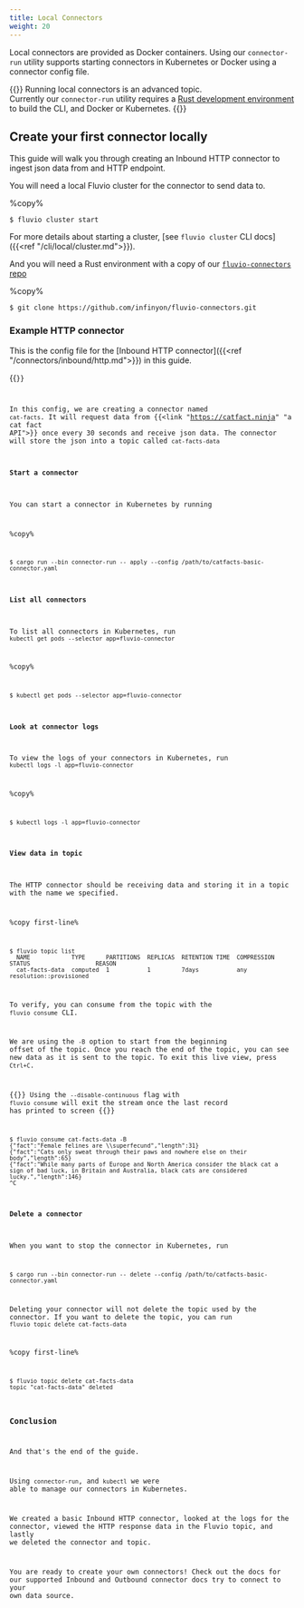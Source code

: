 ```yaml
---
title: Local Connectors
weight: 20
---
```


Local connectors are provided as Docker containers. Using our `connector-run` utility supports starting connectors in Kubernetes or Docker using a connector config file.

{{<caution>}}
Running local connectors is an advanced topic.<br>
Currently our `connector-run` utility requires a [Rust development environment](https://www.rust-lang.org/learn/get-started)
to build the CLI, and Docker or Kubernetes.
{{</caution>}}

## Create your first connector locally

This guide will walk you through creating an Inbound HTTP connector to ingest json data from and HTTP endpoint.

You will need a local Fluvio cluster for the connector to send data to.

%copy%
```shell
$ fluvio cluster start
```

For more details about starting a cluster, [see `fluvio cluster` CLI docs]({{<ref "/cli/local/cluster.md">}}).

And you will need a Rust environment with a copy of our [`fluvio-connectors` repo](https://github.com/infinyon/fluvio-connectors.git)

%copy%
```shell
$ git clone https://github.com/infinyon/fluvio-connectors.git
```

### Example HTTP connector
This is the config file for the [Inbound HTTP connector]({{<ref "/connectors/inbound/http.md">}}) in this guide.

{{<code file="code-blocks/connectors/catfacts-basic-connector.yaml" lang="yaml" copy=true >}}

In this config, we are creating a connector named `cat-facts`. It will request data from {{<link "https://catfact.ninja" "a cat fact API">}} once every 30 seconds and receive json data. The connector will store the json into a topic called `cat-facts-data`


#### Start a connector

You can start a connector in Kubernetes by running 

%copy%
```shell
$ cargo run --bin connector-run -- apply --config /path/to/catfacts-basic-connector.yaml
```

#### List all connectors

To list all connectors in Kubernetes, run `kubectl get pods --selector app=fluvio-connector`

%copy%
```shell
$ kubectl get pods --selector app=fluvio-connector
```

#### Look at connector logs

To view the logs of your connectors in Kubernetes, run `kubectl logs -l app=fluvio-connector`

%copy%
```shell
$ kubectl logs -l app=fluvio-connector
```
#### View data in topic

The HTTP connector should be receiving data and storing it in a topic with the name we specified.

%copy first-line%
```shell
$ fluvio topic list
  NAME            TYPE      PARTITIONS  REPLICAS  RETENTION TIME  COMPRESSION  STATUS                   REASON
  cat-facts-data  computed  1           1         7days           any          resolution::provisioned
```

To verify, you can consume from the topic with the `fluvio consume` CLI.

We are using the `-B` option to start from the beginning offset of the topic. Once you reach the end of the topic, you can see new data as it is sent to the topic. To exit this live view, press `Ctrl+C`.

{{<idea>}}
Using the `--disable-continuous` flag with `fluvio consume` will exit the stream once the last record has printed to screen
{{</idea>}}

```shell
$ fluvio consume cat-facts-data -B
{"fact":"Female felines are \\superfecund","length":31}
{"fact":"Cats only sweat through their paws and nowhere else on their body","length":65}
{"fact":"While many parts of Europe and North America consider the black cat a sign of bad luck, in Britain and Australia, black cats are considered lucky.","length":146}
^C
```

#### Delete a connector

When you want to stop the connector in Kubernetes, run

```shell
$ cargo run --bin connector-run -- delete --config /path/to/catfacts-basic-connector.yaml
```

Deleting your connector will not delete the topic used by the connector. If you want to delete the topic, you can run `fluvio topic delete cat-facts-data`

%copy first-line%
```shell
$ fluvio topic delete cat-facts-data
topic "cat-facts-data" deleted
```

### Conclusion

And that's the end of the guide.

Using `connector-run`, and `kubectl` we were able to manage our connectors in Kubernetes.

We created a basic Inbound HTTP connector, looked at the logs for the connector, viewed the HTTP response data in the Fluvio topic, and lastly we deleted the connector and topic.

You are ready to create your own connectors! Check out the docs for our supported Inbound and Outbound connector docs try to connect to your own data source.  



